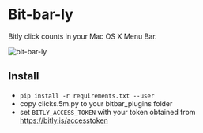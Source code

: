Bit-bar-ly
==========
Bitly click counts in your Mac OS X Menu Bar.

![bit-bar-ly](https://lunavision.s3-us-west-1.amazonaws.com/bit-bar-ly.png?v2)

Install
-------
- `pip install -r requirements.txt --user`
- copy clicks.5m.py to your bitbar_plugins folder
- set `BITLY_ACCESS_TOKEN` with your token obtained from https://bitly.is/accesstoken
